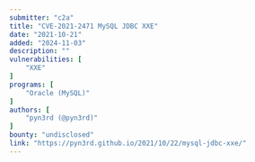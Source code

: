 ```yaml
---
submitter: "c2a"
title: "CVE-2021-2471 MySQL JDBC XXE"
date: "2021-10-21"
added: "2024-11-03"
description: ""
vulnerabilities: [
    "XXE"
]
programs: [
    "Oracle (MySQL)"
]
authors: [
    "pyn3rd (@pyn3rd)"
]
bounty: "undisclosed"
link: "https://pyn3rd.github.io/2021/10/22/mysql-jdbc-xxe/"
---
```




